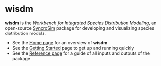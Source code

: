 # wisdm

**wisdm** is the *Workbench for Integrated Species Distribution Modeling*, an open-source [SyncroSim](https://syncrosim.com/) package for developing and visualizing species distribution models.

* See the [Home page](https://apexrms.github.io/wisdm/) for an overview of **wisdm**
* See the [Getting Started](https://apexrms.github.io/wisdm/getting_started) page to get up and running quickly
* See the [Reference page](https://apexrms.github.io/wisdm/reference) for a guide of all inputs and outputs of the package 
